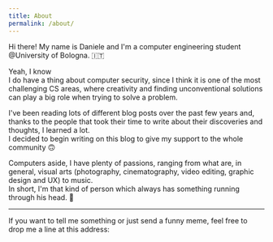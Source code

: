 ```yaml
---
title: About
permalink: /about/
---
```


Hi there! My name is Daniele and I'm a computer engineering student @University of Bologna. 🇮🇹  

Yeah, I know  
I do have a thing about computer security, since I think it is one of the most challenging CS areas, where creativity and finding unconventional solutions can play a big role when trying to solve a problem.

I've been reading lots of different blog posts over the past few years and, thanks to the people that took their time to write about their discoveries and thoughts, I learned a lot.  
I decided to begin writing on this blog to give my support to the whole community 🙃

Computers aside, I have plenty of passions, ranging from what are, in general, visual arts (photography, cinematography, video editing, graphic design and UX) to music.   
In short, I'm that kind of person which always has something running through his head. 🤣


-------
If you want to tell me something or just send a funny meme, feel free to drop me a line at this address: